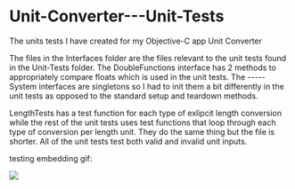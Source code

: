 # Unit-Converter---Unit-Tests
The units tests I have created for my Objective-C app Unit Converter

The files in the Interfaces folder are the files relevant to the unit tests found in the Unit-Tests folder.  The DoubleFunctions interface has 2 methods to appropriately compare floats which is used in the unit tests.  The -----System interfaces are singletons so I had to init them a bit differently in the unit tests as opposed to the standard setup and teardown methods.

LengthTests has a test function for each type of exlipcit length conversion while the rest of the unit tests uses test functions that loop through each type of conversion per length unit.  They do the same thing but the file is shorter.  All of the unit tests test both valid and invalid unit inputs.


testing embedding gif:

![](http://gfycat.com/brilliantlightheartedfruitfly.gif)
